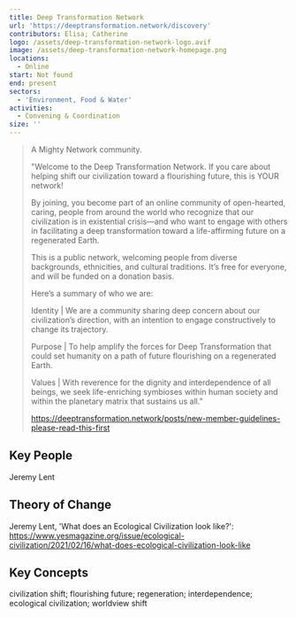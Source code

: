 ```yaml
---
title: Deep Transformation Network
url: 'https://deeptransformation.network/discovery'
contributors: Elisa; Catherine
logo: /assets/deep-transformation-network-logo.avif
image: /assets/deep-transformation-network-homepage.png
locations:
  - Online
start: Not found
end: present
sectors:
  - 'Environment, Food & Water'
activities:
  - Convening & Coordination
size: ''
---
```

> A Mighty Network community.
> 
> "Welcome to the Deep Transformation Network. If you care about helping shift our civilization toward a flourishing future, this is YOUR network!
> 
> By joining, you become part of an online community of open-hearted, caring, people from around the world who recognize that our civilization is in existential crisis—and who want to engage with others in facilitating a deep transformation toward a life-affirming future on a regenerated Earth.
> 
> This is a public network, welcoming people from diverse backgrounds, ethnicities, and cultural traditions. It’s free for everyone, and will be funded on a donation basis.
> 
> Here’s a summary of who we are:
> 
> Identity | We are a community sharing deep concern about our civilization’s direction, with an intention to engage constructively to change its trajectory.
> 
> Purpose | To help amplify the forces for Deep Transformation that could set humanity on a path of future flourishing on a regenerated Earth.
> 
> Values | With reverence for the dignity and interdependence of all beings, we seek life-enriching symbioses within human society and within the planetary matrix that sustains us all."
> 
> https://deeptransformation.network/posts/new-member-guidelines-please-read-this-first

## Key People

Jeremy Lent

## Theory of Change

Jeremy Lent, 'What does an Ecological Civilization look like?': https://www.yesmagazine.org/issue/ecological-civilization/2021/02/16/what-does-ecological-civilization-look-like 

## Key Concepts

civilization shift; flourishing future; regeneration; interdependence; ecological civilization; worldview shift
